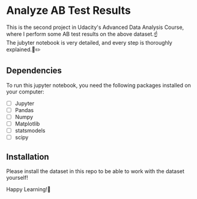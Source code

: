 # Analyze AB Test Results
This is the second project in Udacity's Advanced Data Analysis Course, where I perform some AB test results on the above dataset.:point_up:<br>
The jubyter notebook is very detailed, and every step is thoroughly explained.:green_book::pencil2:<br>
## Dependencies
To run this jupyter notebook, you need the following packages installed on your computer:
- [ ] Jupyter 
- [ ] Pandas
- [ ] Numpy
- [ ] Matplotlib
- [ ] statsmodels
- [ ] scipy

## Installation
Please install the dataset in this repo to be able to work with the dataset yourself!<br>

Happy Learning!:clap:
